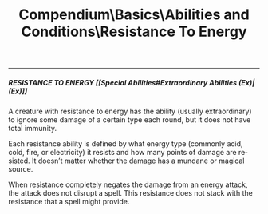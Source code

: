 ﻿---
lang: en
aliases: [Resistance To Energy]
title: Compendium\Basics\Abilities and Conditions\Resistance To Energy
tag: Abilities, Conditions
---

---
##### RESISTANCE TO ENERGY [[Special Abilities#Extraordinary Abilities (Ex)|(Ex)]]

A creature with resistance to energy has the ability (usually extraordinary) to ignore some damage of a certain type  each round, but it does not have total immunity.

Each resistance ability is defined by what energy type (commonly acid, cold, fire, or electricity) it resists and how many points of damage are resisted. It doesn’t matter whether the damage has a mundane or magical source.

When resistance completely negates the damage from an energy attack, the attack does not disrupt a spell. This resistance does not stack with the resistance that a spell might provide.



<br><br>
---
